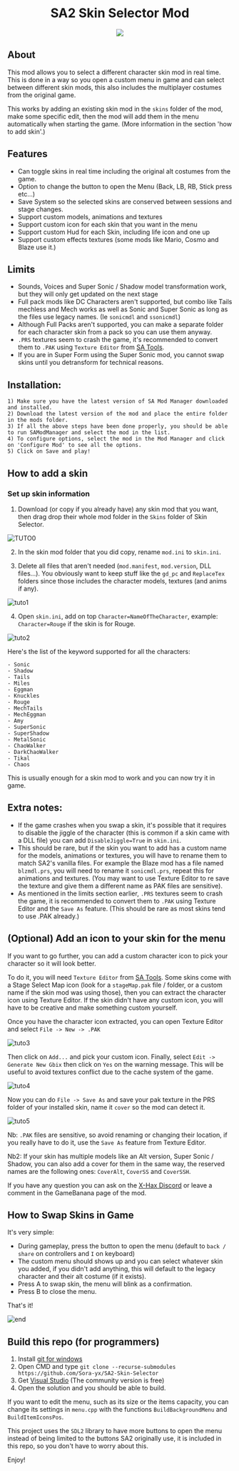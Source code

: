 <h1 align="center">SA2 Skin Selector Mod</h1>
<p align="center"><img src="https://i.imgur.com/N5k1bpD.jpeg">

</p>

## About

This mod allows you to select a different character skin mod in real time.
This is done in a way so you open a custom menu in game and can select between different skin mods, this also includes the multiplayer costumes from the original game. 

This works by adding an existing skin mod in the ``skins`` folder of the mod, make some specific edit, then the mod will add them in the menu automatically when starting the game. (More information in the section 'how to add skin'.)

## Features
- Can toggle skins in real time including the original alt costumes from the game.
- Option to change the button to open the Menu (Back, LB, RB, Stick press etc...)
- Save System so the selected skins are conserved between sessions and stage changes.
- Support custom models, animations and textures
- Support custom icon for each skin that you want in the menu
- Support custom Hud for each Skin, including life icon and one up
- Support custom effects textures (some mods like Mario, Cosmo and Blaze use it.)

## Limits
- Sounds, Voices and Super Sonic / Shadow model transformation work, but they will only get updated on the next stage
- Full pack mods like DC Characters aren't supported, but combo like Tails mechless and Mech works as well as Sonic and Super Sonic as long as the files use legacy names. (Ie ``sonicmdl`` and ``ssonicmdl``)
- Although Full Packs aren't supported, you can make a separate folder for each character skin from a pack so you can use them anyway.
- ``.PRS`` textures seem to crash the game, it's recommended to convert them to ``.PAK`` using ``Texture Editor`` from [SA Tools](https://mm.reimuhakurei.net/SA%20Tools%20x64.7z).
- If you are in Super Form using the Super Sonic mod, you cannot swap skins until you detransform for technical reasons.


## Installation:

    1) Make sure you have the latest version of SA Mod Manager downloaded and installed.
    2) Download the latest version of the mod and place the entire folder in the mods folder.
    3) If all the above steps have been done properly, you should be able to run SAModManager and select the mod in the list.
    4) To configure options, select the mod in the Mod Manager and click on 'Configure Mod' to see all the options.
    5) Click on Save and play! 
	
	
## How to add a skin

### Set up skin information

1) Download (or copy if you already have) any skin mod that you want, then drag drop their whole mod folder in the ``Skins`` folder of Skin Selector.

![TUTO0](https://i.imgur.com/HvIS44y.png)


2) In the skin mod folder that you did copy, rename ``mod.ini`` to ``skin.ini``.

3) Delete all files that aren't needed (``mod.manifest``, ``mod.version``, DLL files...). You obviously want to keep stuff like the ``gd_pc`` and ``ReplaceTex`` folders since those includes the character models, textures (and anims if any).

![tuto1](https://i.imgur.com/VbNhw8i.png)

4) Open ``skin.ini``, add on top ``Character=NameOfTheCharacter``, example: ``Character=Rouge`` if the skin is for Rouge.

![tuto2](https://i.imgur.com/TODMaF5.png)

Here's the list of the keyword supported for all the characters:
```
- Sonic
- Shadow
- Tails
- Miles
- Eggman
- Knuckles
- Rouge
- MechTails
- MechEggman
- Amy
- SuperSonic
- SuperShadow
- MetalSonic
- ChaoWalker
- DarkChaoWalker
- Tikal
- Chaos
```

This is usually enough for a skin mod to work and you can now try it in game.

## Extra notes:
- If the game crashes when you swap a skin, it's possible that it requires to disable the jiggle of the character (this is common if a skin came with a DLL file) you can add ``DisableJiggle=True`` in ``skin.ini``. 
- This should be rare, but if the skin you want to add has a custom name for the models, animations or textures, you will have to rename them to match SA2's vanilla files. For example the Blaze mod has a file named ``blzmdl.prs``, you will need to rename it ``sonicmdl.prs``, repeat this for animations and textures. (You may want to use Texture Editor to re save the texture and give them a different name as PAK files are sensitive).
- As mentioned in the limits section earlier, ``.PRS`` textures seem to crash the game, it is recommended to convert them to ``.PAK`` using Texture Editor and the ``Save As`` feature. (This should be rare as most skins tend to use .PAK already.)

## (Optional) Add an icon to your skin for the menu

If you want to go further, you can add a custom character icon to pick your character so it will look better.

To do it, you will need ``Texture Editor`` from [SA Tools](https://mm.reimuhakurei.net/SA%20Tools%20x64.7z).
Some skins come with a Stage Select Map icon (look for a ``stageMap.pak`` file / folder, or a custom name if the skin mod was using those), then you can extract the character icon using Texture Editor. If the skin didn't have any custom icon, you will have to be creative and make something custom yourself.

Once you have the character icon extracted, you can open Texture Editor and select ``File -> New -> .PAK``

![tuto3](https://i.imgur.com/DR2xaO5.png)

Then click on ``Add...`` and pick your custom icon.
Finally, select ``Edit -> Generate New Gbix`` then click on ``Yes`` on the warning message. This will be useful to avoid textures conflict due to the cache system of the game.

![tuto4](https://i.imgur.com/URHKgQV.png)

Now you can do ``File -> Save As`` and save your pak texture in the PRS folder of your installed skin, name it ``cover`` so the mod can detect it. 

![tuto5](https://i.imgur.com/lpa2Gb4.png)

Nb: ``.PAK`` files are sensitive, so avoid renaming or changing their location, if you really have to do it, use the ``Save As`` feature from Texture Editor.

Nb2: If your skin has multiple models like an Alt version, Super Sonic / Shadow, you can also add a cover for them in the same way, the reserved names are the following ones: ``CoverAlt``, ``CoverSS`` and ``CoverSSH``.

If you have any question you can ask on the [X-Hax Discord](https://discord.gg/gqJCF47) or leave a comment in the GameBanana page of the mod.


## How to Swap Skins in Game

It's very simple:
- During gameplay, press the button to open the menu (default to ``back / share`` on controllers and ``I`` on keyboard)
- The custom menu should shows up and you can select whatever skin you added, if you didn't add anything, this will default to the legacy character and their alt costume (if it exists).
- Press A to swap skin, the menu will blink as a confirmation.
- Press B to close the menu.

That's it!

![end](https://i.imgur.com/JP4JBx6.png)

## Build this repo (for programmers)

1) Install [git for windows](https://gitforwindows.org/)
2) Open CMD and type  ``git clone --recurse-submodules https://github.com/Sora-yx/SA2-Skin-Selector``
3) Get [Visual Studio](https://visualstudio.microsoft.com) (The community version is free)
4) Open the solution and you should be able to build.

If you want to edit the menu, such as its size or the items capacity, you can change its settings in ``menu.cpp`` with the functions ``BuildBackgroundMenu`` and ``BuildItemIconsPos``.

This project uses the ``SDL2`` library to have more buttons to open the menu instead of being limited to the buttons SA2 originally use, it is included in this repo, so you don't have to worry about this.

Enjoy!
